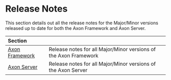 # Release Notes

This section details out all the release notes for the Major/Minor versions released up to date for both the Axon Framework and Axon Server.

| Section |  |
| :--- | :--- |
| [Axon Framework](rn-axon-framework/) | Release notes for all Major/Minor versions of the Axon Framework |
| [Axon Server](rn-axon-server/) | Release notes for all Major/Minor versions of the Axon Server |

